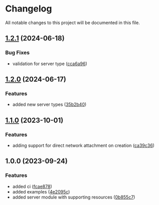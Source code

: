 # Changelog

All notable changes to this project will be documented in this file.

## [1.2.1](https://github.com/zoro16/terraform-hcloud-server/compare/v1.2.0...v1.2.1) (2024-06-18)


### Bug Fixes

* validation for server type ([cca6a96](https://github.com/zoro16/terraform-hcloud-server/commit/cca6a961a3c8eef7b42bc38bcbb0a4512091fe41))

## [1.2.0](https://github.com/zoro16/terraform-hcloud-server/compare/v1.1.0...v1.2.0) (2024-06-17)


### Features

* added new server types ([35b2b40](https://github.com/zoro16/terraform-hcloud-server/commit/35b2b40889228453d0935735b650657c8e6a6da6))

## [1.1.0](https://github.com/zoro16/terraform-hcloud-server/compare/v1.0.0...v1.1.0) (2023-10-01)


### Features

* adding support for direct network attachment on creation ([ca39c36](https://github.com/zoro16/terraform-hcloud-server/commit/ca39c36c7dcfced3f6f14b84cf303782959d54fe))

## 1.0.0 (2023-09-24)


### Features

* added ci ([fcae878](https://github.com/zoro16/terraform-hcloud-server/commit/fcae87819188c9951039013a02a317667ac96c89))
* added examples ([4e2095c](https://github.com/zoro16/terraform-hcloud-server/commit/4e2095c3d8691d8e1e17ed2d09a6e365318eeef7))
* added server module with supporting resources ([0b855c7](https://github.com/zoro16/terraform-hcloud-server/commit/0b855c7c175123b9840e3d61e2dd0ddb144586b6))
